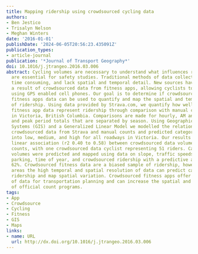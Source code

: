 ```yaml
---
title: Mapping ridership using crowdsourced cycling data
authors:
- Ben Jestico
- Trisalyn Nelson
- Meghan Winters
date: '2016-01-01'
publishDate: '2024-06-05T20:56:23.435091Z'
publication_types:
- article-journal
publication: '*Journal of Transport Geography*'
doi: 10.1016/j.jtrangeo.2016.03.006
abstract: Cycling volumes are necessary to understand what influences ridership and
  are essential for safety studies. Traditional methods of data collection are expensive,
  time consuming, and lack spatial and temporal detail. New sources have emerged as
  a result of crowdsourced data from fitness apps, allowing cyclists to track routes
  using GPS enabled cell phones. Our goal is to determine if crowdsourced data from
  fitness apps data can be used to quantify and map the spatial and temporal variation
  of ridership. Using data provided by Strava.com, we quantify how well crowdsourced
  fitness app data represent ridership through comparison with manual cycling counts
  in Victoria, British Columbia. Comparisons are made for hourly, AM and PM peak,
  and peak period totals that are separated by season. Using Geographic Information
  Systems (GIS) and a Generalized Linear Model we modelled the relationships between
  crowdsourced data from Strava and manual counts and predicted categories of ridership
  into low, medium, and high for all roadways in Victoria. Our results indicate a
  linear association (r2 0.40 to 0.58) between crowdsourced data volumes and manual
  counts, with one crowdsourced data cyclist representing 51 riders. Categorical cycling
  volumes were predicted and mapped using data on slope, traffic speeds, on street
  parking, time of year, and crowdsourced ridership with a predictive accuracy of
  62%. Crowdsourced fitness data are a biased sample of ridership, however, in urban
  areas the high temporal and spatial resolution of data can predict categories of
  ridership and map spatial variation. Crowdsourced fitness apps offer a new source
  of data for transportation planning and can increase the spatial and temporal resolution
  of official count programs.
tags:
- App
- Crowdsource
- Cycling
- Fitness
- GIS
- Maps
links:
- name: URL
  url: http://dx.doi.org/10.1016/j.jtrangeo.2016.03.006
---
```

